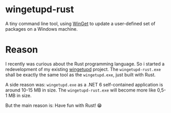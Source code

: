 # wingetupd-rust
A tiny command line tool, using [WinGet](https://docs.microsoft.com/en-us/windows/package-manager/winget) to update a user-defined set of packages on a Windows machine.

# Reason
I recently was curious about the Rust programming language. So i started a redevelopment of my existing [wingetupd](https://github.com/MBODM/wingetupd) project. The `wingetupd-rust.exe` shall be exactly the same tool as the `wingetupd.exe`, just built with Rust.

A side reason was: `wingetupd.exe` as a .NET 6 self-contained application is around 10-15 MB in size. The `wingetupd-rust.exe` will become more like 0,5-1 MB in size.

But the main reason is: Have fun with Rust! 😁
